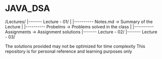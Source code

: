 # JAVA_DSA
/Lectures/
   |------- Lecture - 01/
   |        |---------- Notes.md -> Summary of the Lecture
   |        |---------- Probelms -> Problems solved in the class
   |        |---------- Assignments -> Assignment solutions
   |------- Lecture - 02/
   |------- Lecture - 03/

   The solutions provided may not be optimized for time complexity
   This repository is for personal reference and learning purposes only
